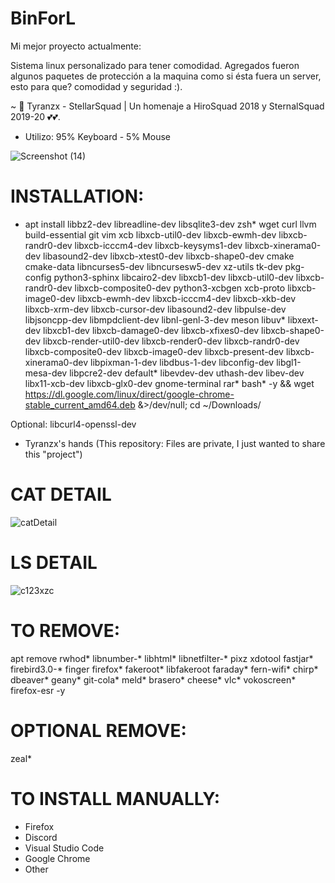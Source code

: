 # BinForL

Mi mejor proyecto actualmente:

Sistema linux personalizado para tener comodidad. Agregados fueron algunos paquetes de protección a la maquina como si ésta fuera un server, esto para que? comodidad y seguridad :).

~ 👻 Tyranzx - StellarSquad | Un homenaje a HiroSquad 2018 y SternalSquad 2019-20 💕💕.

- Utilizo: 95% Keyboard - 5% Mouse

![Screenshot (14)](https://user-images.githubusercontent.com/70720366/161403772-c863cba6-72db-4350-a923-b9e2367e8615.png)

# INSTALLATION:
- apt install libbz2-dev libreadline-dev libsqlite3-dev zsh* wget curl llvm build-essential git vim xcb libxcb-util0-dev libxcb-ewmh-dev libxcb-randr0-dev libxcb-icccm4-dev libxcb-keysyms1-dev libxcb-xinerama0-dev libasound2-dev libxcb-xtest0-dev libxcb-shape0-dev cmake cmake-data libncurses5-dev libncursesw5-dev xz-utils tk-dev pkg-config python3-sphinx libcairo2-dev libxcb1-dev libxcb-util0-dev libxcb-randr0-dev libxcb-composite0-dev python3-xcbgen xcb-proto libxcb-image0-dev libxcb-ewmh-dev libxcb-icccm4-dev libxcb-xkb-dev libxcb-xrm-dev libxcb-cursor-dev libasound2-dev libpulse-dev libjsoncpp-dev libmpdclient-dev libnl-genl-3-dev meson libuv* libxext-dev libxcb1-dev libxcb-damage0-dev libxcb-xfixes0-dev libxcb-shape0-dev libxcb-render-util0-dev libxcb-render0-dev libxcb-randr0-dev libxcb-composite0-dev libxcb-image0-dev libxcb-present-dev libxcb-xinerama0-dev libpixman-1-dev libdbus-1-dev libconfig-dev libgl1-mesa-dev libpcre2-dev default* libevdev-dev uthash-dev libev-dev libx11-xcb-dev libxcb-glx0-dev gnome-terminal rar* bash* -y && wget https://dl.google.com/linux/direct/google-chrome-stable_current_amd64.deb &>/dev/null; cd ~/Downloads/

Optional: libcurl4-openssl-dev

- Tyranzx's hands (This repository: Files are private, I just wanted to share this "project")

# CAT DETAIL
![catDetail](https://user-images.githubusercontent.com/70720366/161403849-615fbd6b-501b-44de-af3c-4362b5a55249.PNG)

# LS DETAIL
![c123xzc](https://user-images.githubusercontent.com/70720366/160018121-db513058-56de-428a-8b0f-791becafed53.PNG)

# TO REMOVE:
apt remove rwhod* libnumber-* libhtml* libnetfilter-* pixz xdotool fastjar* firebird3.0-* finger firefox* fakeroot* libfakeroot faraday* fern-wifi* chirp* dbeaver* geany* git-cola* meld* brasero* cheese* vlc* vokoscreen* firefox-esr -y

# OPTIONAL REMOVE:
zeal*

# TO INSTALL MANUALLY:
- Firefox
- Discord
- Visual Studio Code
- Google Chrome
- Other

